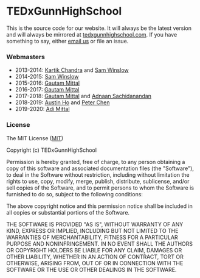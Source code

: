 # TEDxGunnHighSchool

This is the source code for our website. It will always be the latest version and will always be mirrored at [tedxgunnhighschool.com](https://tedxgunnhighschool.com/). If you have something to say, either [email us](mailto:tedx.gunnhs@gmail.com) or file an issue.

### Webmasters
- 2013-2014: [Kartik Chandra](https://hardmath123.github.io) and [Sam Winslow](http://samwinslow.github.io/)
- 2014-2015: [Sam Winslow](https://samwinslow.github.io/)
- 2015-2016: [Gautam Mittal](https://gmittal.github.io)
- 2016-2017: [Gautam Mittal](https://gmittal.github.io)
- 2017-2018: [Gautam Mittal](https://gmittal.github.io) and [Adnaan Sachidanandan](https://www.adnaan.co/)
- 2018-2019: [Austin Ho](https://github.com/aho1628) and [Peter Chen](https://github.com/Tafsiu314)
- 2019-2020: [Adi Mittal](https://github.com/xperimex)

### License
The MIT License ([MIT](https://tldrlegal.com/license/mit-license))

Copyright (c) TEDxGunnHighSchool

Permission is hereby granted, free of charge, to any person obtaining a copy of this software and associated documentation files (the "Software"), to deal in the Software without restriction, including without limitation the rights to use, copy, modify, merge, publish, distribute, sublicense, and/or sell copies of the Software, and to permit persons to whom the Software is furnished to do so, subject to the following conditions:

The above copyright notice and this permission notice shall be included in all copies or substantial portions of the Software.

THE SOFTWARE IS PROVIDED "AS IS", WITHOUT WARRANTY OF ANY KIND, EXPRESS OR IMPLIED, INCLUDING BUT NOT LIMITED TO THE WARRANTIES OF MERCHANTABILITY, FITNESS FOR A PARTICULAR PURPOSE AND NONINFRINGEMENT. IN NO EVENT SHALL THE AUTHORS OR COPYRIGHT HOLDERS BE LIABLE FOR ANY CLAIM, DAMAGES OR OTHER LIABILITY, WHETHER IN AN ACTION OF CONTRACT, TORT OR OTHERWISE, ARISING FROM, OUT OF OR IN CONNECTION WITH THE SOFTWARE OR THE USE OR OTHER DEALINGS IN THE SOFTWARE.
